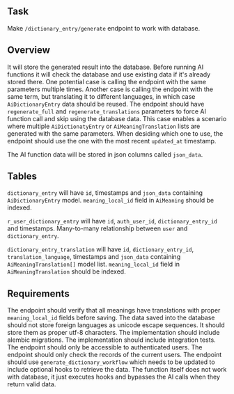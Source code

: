 ## Task
Make `/dictionary_entry/generate` endpoint to work with database.

## Overview
It will store the generated result into the database.
Before running AI functions it will check the database and use existing data if it's already stored there. One potential case is calling the endpoint with the same parameters multiple times. Another case is calling the endpoint with the same term, but translating it to different languages, in which case `AiDictionaryEntry` data should be reused.
The endpoint should have `regenerate_full` and `regenerate_translations` parameters to force AI function call and skip using the database data.
This case enables a scenario where multiple `AiDictionatyEntry` or `AiMeaningTranslation` lists are generated with the same parameters. When desiding which one to use, the endpoint should use the one with the most recent `updated_at` timestamp.

The AI function data will be stored in json columns called `json_data`.

## Tables
`dictionary_entry` will have `id`, timestamps and `json_data` containing `AiDictionaryEntry` model. `meaning_local_id` field in `AiMeaning` should be indexed.

`r_user_dictionary_entry` will have `id`, `auth_user_id`, `dictionary_entry_id` and timestamps. Many-to-many relationship between `user` and `dictionary_entry`.

`dictionary_entry_translation` will have `id`, `dictionary_entry_id`, `translation_language`, timestamps and `json_data` containing `AiMeaningTranslation[]` model list. `meaning_local_id` field in `AiMeaningTranslation` should be indexed.


## Requirements
The endpoint should verify that all meanings have translations with proper `meaning_local_id` fields before saving.
The data saved into the database should not store foreign languages as unicode escape sequences. It should store them as proper utf-8 characters.
The implementation should include alembic migrations.
The implementation should include integration tests.
The endpoint should only be accessible to authenticated users.
The endpoint should only check the records of the current users.
The endpoint should use `generate_dictionary_workflow` which needs to be updated to include optional hooks to retrieve the data. The function itself does not work with database, it just executes hooks and bypasses the AI calls when they return valid data.
